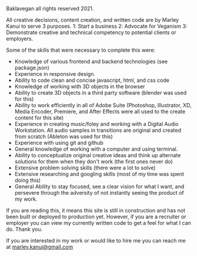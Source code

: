 Baklavegan all rights reserved 2021.

All creative decisions, content creation, and written code are by Marley Kanui to serve 3 purposes.
1: Start a business
2: Advocate for Veganism
3: Demonstrate creative and technical competency to potential clients or employers.

Some of the skills that were necessary to complete this were:

- Knowledge of various frontend and backend technologies (see package.json)
- Experience in responsive design.
- Ability to code clean and concise javascript, html, and css code
- Knowledge of working with 3D objects in the browser
- Ability to create 3D objects in a third party software (blender was used for this)
- Ability to work efficiently in all of Adobe Suite (Photoshop, Illustrator, XD, Media Encoder, Premiere, and After Effects were all used to the create content for this site)
- Experience in creating music/foley and working with a Digital Audio Workstation. All audio samples in transitions are original and created from scratch (Ableton was used for this)
- Experience with using git and github
- General knowledge of working with a computer and using terminal.
- Ability to conceptualize original creative ideas and think up alternate solutions for them when they don't work (the first ones never do)
- Extensive problem solving skills (there were a lot to solve)
- Extensive researching and googling skills (most of my time was spent doing this)
- General Ability to stay focused, see a clear vision for what I want, and persevere through the adversity of not instantly seeing the product of my work.

If you are reading this, it means this site is still in construction and has not been built or deployed to production yet. However, if you are a recruiter or employer you can view my currently written code to get a feel for what I can do. Thank you.

If you are interested in my work or would like to hire me you can reach me at marley.kanui@gmail.com
